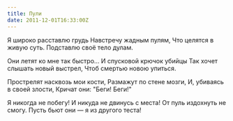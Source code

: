 ```yaml
---
title: Пули
date: 2011-12-01T16:33:00Z
---
```


Я широко расставлю грудь
Навстречу жадным пулям,
Что целятся в живую суть.
Подставлю своё тело дулам.

Они летят ко мне так быстро…
И спусковой крючок убийцы
Так хочет слышать новый выстрел,
Чтоб смертью новою упиться.

Прострелят насквозь мои кости,
Размажут по стене мозги,
И, убиваясь в своей злости,
Кричат они: "Беги! Беги!"

Я никогда не побегу!
И никуда не двинусь с места!
От пуль издохнуть не смогу.
Пусть бьют они — я из другого теста!
